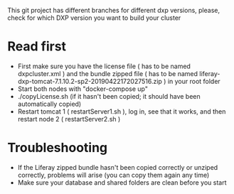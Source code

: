 This git project has different branches for different dxp versions, please, check for which DXP version you want to build your cluster


# Read first



- First make sure you have the license file ( has to be named dxpcluster.xml ) and the bundle zipped file ( has to be named liferay-dxp-tomcat-7.1.10.2-sp2-20190422172027516.zip ) in your root folder
- Start both nodes with "docker-compose up"
- ./copyLicense.sh (if it hasn't been copied; it should have been automatically copied)
- Restart tomcat 1 ( restartServer1.sh ), log in, see that it works, and then restart node 2 ( restartServer2.sh )





# Troubleshooting

- If the Liferay zipped bundle hasn't been copied correctly or unziped correctly, problems will arise (you can copy them again any time)
- Make sure your database and shared folders are clean before you start

